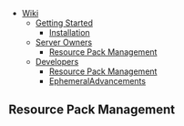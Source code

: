 <!-- TOC -->
* [Wiki](./getting_started/getting_started.md)
    * [Getting Started](./getting_started.md)
        * [Installation](./getting_started.md#installation)
    * [Server Owners](./server_owners.md)
        * [Resource Pack Management](./server_owners.md#resource-pack-management)
    * [Developers](./developers.md)
        * [Resource Pack Management](./developers.md#resource-pack-management)
        * [EphemeralAdvancements](./developers.md#ephemeral-advancements)
<!-- TOC -->

## Resource Pack Management